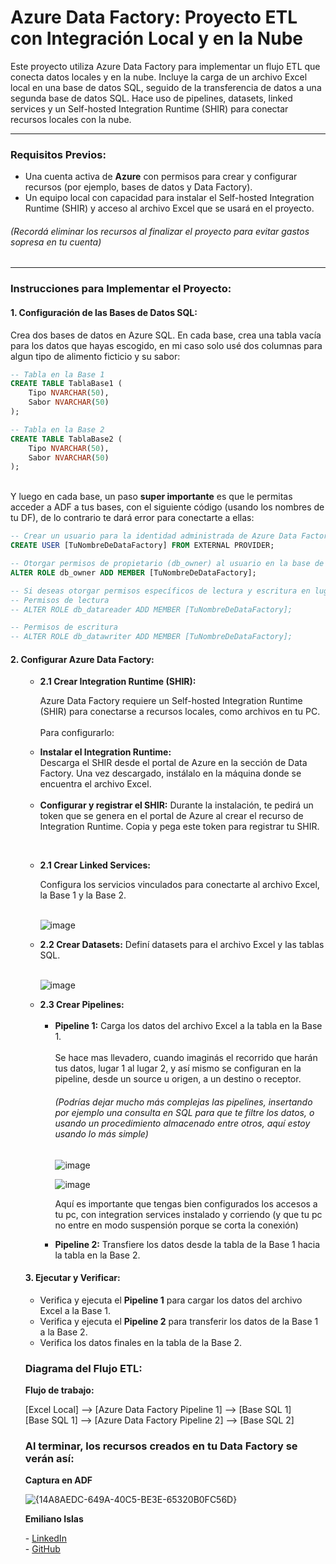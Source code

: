 <h1 align='left'>Azure Data Factory: Proyecto ETL con Integración Local y en la Nube</h1>

<p align='left'>
Este proyecto utiliza Azure Data Factory para implementar un flujo ETL que conecta datos locales y en la nube. Incluye la carga de un archivo Excel local en una base de datos SQL, seguido de la transferencia de datos a una segunda base de datos SQL. Hace uso de pipelines, datasets, linked services y un Self-hosted Integration Runtime (SHIR) para conectar recursos locales con la nube.
</p>

---

<h3 align='left'>Requisitos Previos:</h3>
<ul align='left'>
  <li>Una cuenta activa de <b>Azure</b> con permisos para crear y configurar recursos (por ejemplo, bases de datos y Data Factory).</li>
  <li>Un equipo local con capacidad para instalar el Self-hosted Integration Runtime (SHIR) y acceso al archivo Excel que se usará en el proyecto.</li>
</ul>

<h6>(Recordá eliminar los recursos al finalizar el proyecto para evitar gastos sopresa en tu cuenta)</h6>

---

<h3 align='left'>Instrucciones para Implementar el Proyecto:</h3>

<h4 align='left'>1. Configuración de las Bases de Datos SQL:</h4>
<p align='left'>
Crea dos bases de datos en Azure SQL.  
En cada base, crea una tabla vacía para los datos que hayas escogido, en mi caso solo usé dos columnas para algun tipo de alimento ficticio y su sabor:
</p>

```sql
-- Tabla en la Base 1
CREATE TABLE TablaBase1 (
    Tipo NVARCHAR(50),
    Sabor NVARCHAR(50)
);

-- Tabla en la Base 2
CREATE TABLE TablaBase2 (
    Tipo NVARCHAR(50),
    Sabor NVARCHAR(50)
);
```
<br> Y luego en cada base, un paso <b>super importante</b> es que le permitas acceder a ADF a tus bases, con el siguiente código (usando los nombres de tu DF), de lo contrario te dará error para conectarte a ellas: <br>

```sql
-- Crear un usuario para la identidad administrada de Azure Data Factory
CREATE USER [TuNombreDeDataFactory] FROM EXTERNAL PROVIDER;

-- Otorgar permisos de propietario (db_owner) al usuario en la base de datos
ALTER ROLE db_owner ADD MEMBER [TuNombreDeDataFactory];

-- Si deseas otorgar permisos específicos de lectura y escritura en lugar de db_owner:
-- Permisos de lectura
-- ALTER ROLE db_datareader ADD MEMBER [TuNombreDeDataFactory];

-- Permisos de escritura
-- ALTER ROLE db_datawriter ADD MEMBER [TuNombreDeDataFactory];
```


<h4 align='left'>2. Configurar Azure Data Factory:</h4><ul align='left'>

<ul><li><b>2.1 Crear Integration Runtime (SHIR):</b>

Azure Data Factory requiere un Self-hosted Integration Runtime (SHIR) para conectarse a recursos locales, como archivos en tu PC. <br> <br>Para configurarlo:

<li><b>Instalar el Integration Runtime:</b> 
<br>Descarga el SHIR desde el portal de Azure en la sección de Data Factory. Una vez descargado, instálalo en la máquina donde se encuentra el archivo Excel.</li>
<br>
<li><b>Configurar y registrar el SHIR:</b> Durante la instalación, te pedirá un token que se genera en el portal de Azure al crear el recurso de Integration Runtime. Copia y pega este token para registrar tu SHIR.</li>

<br><li><b>2.1 Crear Linked Services:</b>

Configura los servicios vinculados para conectarte al archivo Excel, la Base 1 y la Base 2.</li>
<br>
![image](https://github.com/user-attachments/assets/a57cba62-e03c-4e05-a38c-08417f79c6a7)


<li><b>2.2 Crear Datasets:</b> Definí datasets para el archivo Excel y las tablas SQL.</li> <br>

![image](https://github.com/user-attachments/assets/aaa53aa7-dae2-4594-aaee-04bf12800024)

<li><b>2.3 Crear Pipelines:</b> <ul> <br><li><b>Pipeline 1:</b> Carga los datos del archivo Excel a la tabla en la Base 1.</li>
<br>
Se hace mas llevadero, cuando imaginás el recorrido que harán tus datos, lugar 1 al lugar 2, y así mismo se configuran en la pipeline, desde un source u origen, a un destino o receptor. <br>

<h6>(Podrías dejar mucho más complejas las pipelines, insertando por ejemplo una consulta en SQL para que te filtre los datos, o usando un procedimiento almacenado entre otros, aquí estoy usando lo más simple)</h6>

![image](https://github.com/user-attachments/assets/f4bc3efe-9fb9-4410-8aab-f0eaab5a1dd0)
<br>

![image](https://github.com/user-attachments/assets/97c14b41-0a00-4586-b853-ad676fff5e69)


Aquí es importante que tengas bien configurados los accesos a tu pc, con integration services instalado y corriendo (y que tu pc no entre en modo suspensión porque se corta la conexión) <br>

<li><b>Pipeline 2:</b> Transfiere los datos desde la tabla de la Base 1 hacia la tabla en la Base 2.</li> </ul>

</li> </ul> <h4 align='left'>3. Ejecutar y Verificar:</h4> <ul align='left'>

<li>Verifica y ejecuta el <b>Pipeline 1</b> para cargar los datos del archivo Excel a la Base 1.</li>

<li>Verifica y ejecuta el <b>Pipeline 2</b> para transferir los datos de la Base 1 a la Base 2.</li>

<li>Verifica los datos finales en la tabla de la Base 2.</li> </ul>


<h3 align='left'>Diagrama del Flujo ETL:</h3> <p align='left'> <b>Flujo de trabajo:</b> </p>

[Excel Local] --> [Azure Data Factory Pipeline 1] --> [Base SQL 1] <br>
[Base SQL 1] --> [Azure Data Factory Pipeline 2] --> [Base SQL 2]


<h3 align='left'>Al terminar, los recursos creados en tu Data Factory se verán así:</h3>

<b>Captura en ADF</b>

![{14A8AEDC-649A-40C5-BE3E-65320B0FC56D}](https://github.com/user-attachments/assets/a970e94b-d39c-419e-8b7a-1527a5dbe8da)
<br>

<p align='left'> <b>Emiliano Islas</b> </p> <p align='left'> - <a href="https://www.linkedin.com/in/e-islasrivero/">LinkedIn</a> <br> - <a href="https://github.com/Emislas-bit">GitHub</a> </p>
